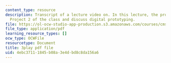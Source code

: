 ```yaml
---
content_type: resource
description: Transcript of a lecture video on. In this lecture, the professors introduce
  Project 2 of the class and discuss digital prototyping.
file: https://ol-ocw-studio-app-production.s3.amazonaws.com/courses/cms-611j-creating-video-games-fall-2014/4ebc37111845b08a3e4dbd8c8da156a6_dE-QgdrtzHw.pdf
file_type: application/pdf
learning_resource_types: []
ocw_type: OCWFile
resourcetype: Document
title: 3play pdf file
uid: 4ebc3711-1845-b08a-3e4d-bd8c8da156a6
---
```

